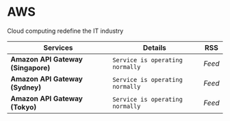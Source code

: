 # AWS
Cloud computing redefine the IT industry

Services                           | Details                         | RSS
---------------------------------- | ------------------------------- | --------
**Amazon API Gateway (Singapore)** | `Service is operating normally` | _*Feed*_
**Amazon API Gateway (Sydney)**    | `Service is operating normally` | _*Feed*_
**Amazon API Gateway (Tokyo)**     | `Service is operating normally` | _*Feed*_
